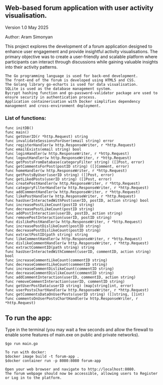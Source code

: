 ## Web-based forum application with user activity visualisation. 
Version 1.0 May 2025

Author: Aram Simonyan 

This project explores the development of a forum application designed to enhance user engagement and provide insightful activity visualisations. The primary objective was to create a user-friendly and scalable platform where participants can interact through discussions while gaining valuable insights into their activity patterns.

    The Go programming language is used for back-end development.
    The front-end of the forum is developed using HTML5 and CSS.
    The Golang library go-echarts is used for data visualisation.
    SQLite is used as the database management system.
    Bycrypt hashing function and go-password-validator package are used to ensure security in authentication process.
    Application containerisation with Docker simplifies dependency management and cross-environment deployment.

### List of functions:
    func initDB()
    func main()
    func getUserID(r *http.Request) string 
    func invalidateSessionsForUser(email string) error
    func registerHandler(w http.ResponseWriter, r *http.Request)
    func emailExists(email string) bool
    func loginHandler(w http.ResponseWriter, r *http.Request)
    func logoutHandler(w http.ResponseWriter, r *http.Request)
    func getPostsFromDatabase(categoryFilter string) ([]Post, error) 
    func getCommentsForPost(postID string) ([]Comment, error) 
    func homeHandler(w http.ResponseWriter, r *http.Request)
    func getPostsByUser(userID string) ([]Post, error)
    func getLikedPosts(userID string) ([]Post, error) 
    func createPostHandler(w http.ResponseWriter, r *http.Request)
    func categoryFilterHandler(w http.ResponseWriter, r *http.Request)
    func addCommentHandler(w http.ResponseWriter, r *http.Request)
    func likePostHandler(w http.ResponseWriter, r *http.Request)
    func hasUserInteractedWithPost(userID, postID, action string) bool 
    func increasePostLikeCount(postID string)
    func decreasePostLikeCount(postID string)
    func addPostInteraction(userID, postID, action string) 
    func removePostInteraction(userID, postID string)
    func dislikePostHandler(w http.ResponseWriter, r *http.Request)
    func increasePostDislikeCount(postID string) 
    func decreasePostDislikeCount(postID string)
    func extractPostID(path string) string 
    func likeCommentHandler(w http.ResponseWriter, r *http.Request) 
    func dislikeCommentHandler(w http.ResponseWriter, r *http.Request)
    func extractCommentID(path string) string
    func hasUserInteractedWithComment(userID, commentID, action string) bool 
    func increaseCommentLikeCount(commentID string) 
    func decreaseCommentLikeCount(commentID string)
    func increaseCommentDislikeCount(commentID string) 
    func decreaseCommentDislikeCount(commentID string) 
    func addCommentInteraction(userID, commentID, action string) 
    func removeCommentInteraction(userID, commentID string) 
    func getUserPostData(userID string) (map[string]int, error)
    func userPostsChartHandler(w http.ResponseWriter, r *http.Request) 
    func getCommentsDataOnUserPosts(userID string) ([]string, []int)
    func commentsOnUserPostsChartHandler(w http.ResponseWriter, r *http.Request)

## To run the app:

Type in the terminal (you may wait a few seconds and allow the firewall to enable some features of main.exe on public and private networks).

    $go run main.go   

    To run with docker:
    $docker image build -t forum-app .  
    $docker container run -p 8080:8080 forum-app

    Open your web browser and navigate to http://localhost:8080.
    The forum webpage should now be accessible, allowing users to Register or Log in to the platform.